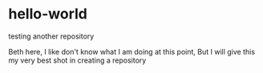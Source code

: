 # hello-world
testing another repository

Beth here, I like don't know what I am doing at this point, 
But I will give this my very best shot in creating a repository

